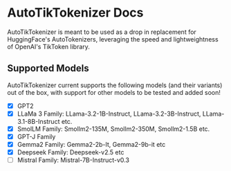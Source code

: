 # AutoTikTokenizer Docs

AutoTikTokenizer is meant to be used as a drop in replacement for HuggingFace's AutoTokenizers, leveraging the speed and lightweightness of OpenAI's TikToken library. 


## Supported Models

AutoTikTokenizer current supports the following models (and their variants) out of the box, with support for other models to be tested and added soon!

- [x] GPT2
- [x] LLaMa 3 Family: LLama-3.2-1B-Instruct, LLama-3.2-3B-Instruct, LLama-3.1-8B-Instruct etc.
- [x] SmolLM Family: Smollm2-135M, Smollm2-350M, Smollm2-1.5B etc.
- [x] GPT-J Family
- [x] Gemma2 Family: Gemma2-2b-It, Gemma2-9b-it etc
- [x] Deepseek Family: Deepseek-v2.5 etc 
- [ ] Mistral Family: Mistral-7B-Instruct-v0.3    